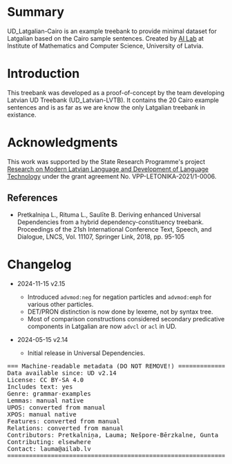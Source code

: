 # Summary

UD_Latgalian-Cairo is an example treebank to provide minimal dataset for Latgalian based on the Cairo sample sentences. Created by [AI Lab](http://ailab.lv) at Institute of Mathematics and Computer Science, University of Latvia.


# Introduction

This treebank was developed as a proof-of-concept by the team developing Latvian UD Treebank (UD_Latvian-LVTB). It contains the 20 Cairo example sentences and is as far as we are know the only Latgalian treebank in existance.


# Acknowledgments

This work was supported by the State Research Programme's project [Research on Modern Latvian Language and Development of Language Technology](http://www.digitalhumanities.lv/projects/vpp-late/) under the grant agreement No. VPP-LETONIKA-2021/1-0006.


## References

* Pretkalniņa L., Rituma L., Saulīte B. Deriving enhanced Universal Dependencies from a hybrid dependency-constituency treebank. Proceedings of the 21sh International Conference Text, Speech, and Dialogue, LNCS, Vol. 11107, Springer Link, 2018, pp. 95-105


# Changelog
* 2024-11-15 v2.15
  * Introduced `advmod:neg` for negation particles and `advmod:emph` for various other particles.
  * DET/PRON distinction is now done by lexeme, not by syntax tree.
  * Most of comparison constructions considered secondary predicative components in Latgalian are now `advcl` or `acl` in UD.

* 2024-05-15 v2.14
  * Initial release in Universal Dependencies.


<pre>
=== Machine-readable metadata (DO NOT REMOVE!) ================================
Data available since: UD v2.14
License: CC BY-SA 4.0
Includes text: yes
Genre: grammar-examples
Lemmas: manual native
UPOS: converted from manual
XPOS: manual native
Features: converted from manual
Relations: converted from manual
Contributors: Pretkalniņa, Lauma; Nešpore-Bērzkalne, Gunta
Contributing: elsewhere
Contact: lauma@ailab.lv
===============================================================================
</pre>
